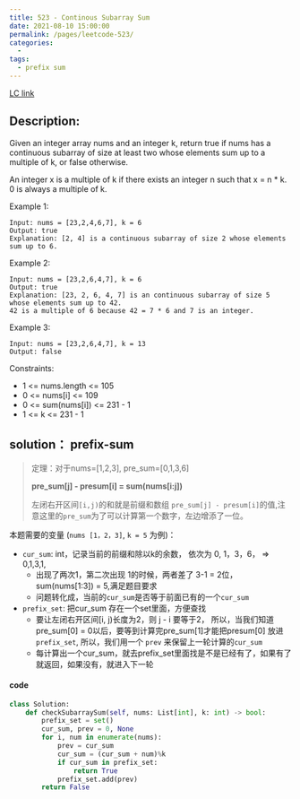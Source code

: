 ```yaml
---
title: 523 - Continous Subarray Sum
date: 2021-08-10 15:00:00
permalink: /pages/leetcode-523/
categories:
  - 
tags:
  - prefix sum
---
```

[LC link](https://leetcode.com/problems/continuous-subarray-sum/submissions/)

## Description:

Given an integer array nums and an integer k, return true if nums has a continuous subarray of size at least two whose elements sum up to a multiple of k, or false otherwise.

An integer x is a multiple of k if there exists an integer n such that x = n * k. 0 is always a multiple of k.

 

Example 1:
```
Input: nums = [23,2,4,6,7], k = 6
Output: true
Explanation: [2, 4] is a continuous subarray of size 2 whose elements sum up to 6.
```

Example 2:
```
Input: nums = [23,2,6,4,7], k = 6
Output: true
Explanation: [23, 2, 6, 4, 7] is an continuous subarray of size 5 whose elements sum up to 42.
42 is a multiple of 6 because 42 = 7 * 6 and 7 is an integer.
```

Example 3:
```
Input: nums = [23,2,6,4,7], k = 13
Output: false
``` 

Constraints:

- 1 <= nums.length <= 105
- 0 <= nums[i] <= 109
- 0 <= sum(nums[i]) <= 231 - 1
- 1 <= k <= 231 - 1



## solution： prefix-sum   
> 定理：对于nums=[1,2,3], pre_sum=[0,1,3,6]
>
>**pre_sum[j] - presum[i] = sum(nums[i:j])**  
>
>左闭右开区间`[i,j)`的和就是前缀和数组 `pre_sum[j] - presum[i]`的值,注意这里的`pre_sum`为了可以计算第一个数字，左边增添了一位。  

本题需要的变量 (`nums [1，2，3]`, `k = 5` 为例)：
- `cur_sum`: int，记录当前的前缀和除以k的余数， 依次为 0, 1，3，6， => 0,1,3,1,
    - 出现了两次1，第二次出现 1的时候，两者差了 3-1 = 2位，sum(nums[1:3]) = 5,满足题目要求
    - 问题转化成，当前的`cur_sum`是否等于前面已有的一个`cur_sum`
- `prefix_set`: 把cur_sum 存在一个set里面，方便查找 
    - 要让左闭右开区间[i, j)长度为2，则 j - i 要等于2， 所以，当我们知道pre_sum[0] = 0以后，要等到计算完pre_sum[1]才能把presum[0] 放进 `prefix_set`, 所以，我们用一个 `prev` 来保留上一轮计算的`cur_sum`
    - 每计算出一个cur_sum，就去prefix_set里面找是不是已经有了，如果有了就返回，如果没有，就进入下一轮

#### code
```python
class Solution:
    def checkSubarraySum(self, nums: List[int], k: int) -> bool:
        prefix_set = set()
        cur_sum, prev = 0, None
        for i, num in enumerate(nums):
            prev = cur_sum
            cur_sum = (cur_sum + num)%k
            if cur_sum in prefix_set:
                return True
            prefix_set.add(prev)
        return False
```
